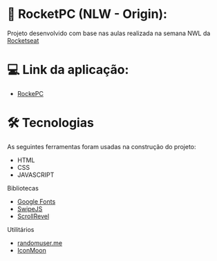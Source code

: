 # :rocket: RocketPC (NLW - Origin):

Projeto desenvolvido com base nas aulas realizada na semana NWL da [Rocketseat](https://app.rocketseat.com.br/)


# :computer: Link da aplicação:
- [RockePC](https://deze6eis.github.io/RocketPC-NLW-Origin/)

# :hammer_and_wrench: Tecnologias
As seguintes ferramentas foram usadas na construção do projeto:

- HTML
- CSS
- JAVASCRIPT
  
Bibliotecas

- [Google Fonts](https://fonts.google.com/)
- [SwipeJS](https://github.com/nolimits4web/Swiper)
- [ScrollRevel](https://scrollrevealjs.org)

Utilitários

- [randomuser.me](https://randomuser.me/photos)
- [IconMoon](https://icomoon.io/app/#/select)

